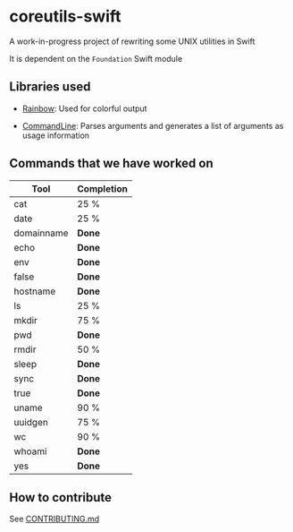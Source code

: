 # coreutils-swift
A work-in-progress project of rewriting some UNIX utilities in Swift

It is dependent on the `Foundation` Swift module


## Libraries used

* [Rainbow](https://github.com/onevcat/Rainbow): Used for colorful output

* [CommandLine](https://github.com/jatoben/CommandLine): Parses arguments and generates a list of arguments as usage information

## Commands that we have worked on
| Tool          | Completion    |
| ------------- | ------------- |
| cat           | 25 %          |
| date          | 25 %          |
| domainname    | **Done**      |
| echo          | **Done**      |
| env           | **Done**      |
| false         | **Done**      |
| hostname      | **Done**      |
| ls            | 25 %          |
| mkdir         | 75 %          |
| pwd           | **Done**      |
| rmdir         | 50 %          |
| sleep         | **Done**      |
| sync          | **Done**      |
| true          | **Done**      |
| uname         | 90 %          |
| uuidgen       | 75 %          |
| wc            | 90 %          |
| whoami        | **Done**      |
| yes           | **Done**      |

## How to contribute

See [CONTRIBUTING.md](CONTRIBUTING.md)
